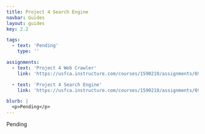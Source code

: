 ```yaml
---
title: Project 4 Search Engine
navbar: Guides
layout: guides
key: 2.2

tags:
  - text: 'Pending'
    type: ''

assignments:
  - text: 'Project 4 Web Crawler'
    link: 'https://usfca.instructure.com/courses/1590210/assignments/6911899'

  - text: 'Project 4 Search Engine'
    link: 'https://usfca.instructure.com/courses/1590210/assignments/6911900'

blurb: |
  <p>Pending</p>
---
```


Pending
